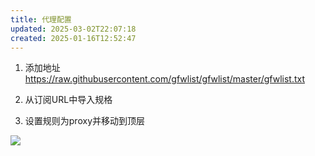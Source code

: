 ```yaml
---
title: 代理配置
updated: 2025-03-02T22:07:18
created: 2025-01-16T12:52:47
---
```


1.  添加地址
<https://raw.githubusercontent.com/gfwlist/gfwlist/master/gfwlist.txt>

1.  从订阅URL中导入规格
2.  设置规则为proxy并移动到顶层

![](C:\Users\hvgub\AppData\Local\Temp\第一笔记本\pandoc/media/image1.png)

